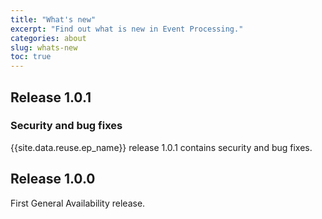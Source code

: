 ```yaml
---
title: "What's new"
excerpt: "Find out what is new in Event Processing."
categories: about
slug: whats-new
toc: true
---
```


## Release 1.0.1

### Security and bug fixes

{{site.data.reuse.ep_name}} release 1.0.1 contains security and bug fixes.

## Release 1.0.0

First General Availability release.
